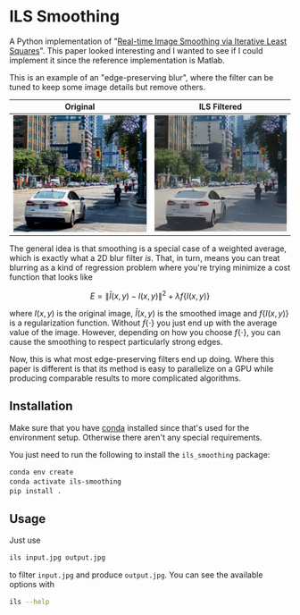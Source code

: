 # ILS Smoothing

A Python implementation of "[Real-time Image Smoothing via Iterative Least Squares](https://arxiv.org/abs/2003.07504)".
This paper looked interesting and I wanted to see if I could implement it since
the reference implementation is Matlab.

This is an example of an "edge-preserving blur", where the filter can be tuned
to keep some image details but remove others.

|Original|ILS Filtered|
|--------|--------|
|![orig-thumb](docs/original.jpg)|![filtered-thumb](docs/filtered.jpg)

The general idea is that smoothing is a special case of a weighted average,
which is exactly what a 2D blur filter *is*.  That, in turn, means you can treat
blurring as a kind of regression problem where you're trying minimize a cost
function that looks like

```math
E = \|\bar{I}(x,y) - I(x,y)\|^2 + \lambda f\{I(x,y)\}
```

where $I(x,y)$ is the original image, $\bar{I}(x,y)$ is the smoothed image and
$f\{I(x,y)\}$ is a regularization function.  Without $f\left\{\cdot\right\}$ you
just end up with the average value of the image.  However, depending on how you
choose $f\left\{\cdot\right\}$, you can cause the smoothing to respect
particularly strong edges.

Now, this is what most edge-preserving filters end up doing.  Where this paper
is different is that its method is easy to parallelize on a GPU while producing
comparable results to more complicated algorithms.

## Installation

Make sure that you have [conda](https://docs.conda.io/en/latest/) installed
since that's used for the environment setup.  Otherwise there aren't any special
requirements.

You just need to run the following to install the `ils_smoothing` package:

```bash
conda env create
conda activate ils-smoothing
pip install .
```

## Usage

Just use

```bash
ils input.jpg output.jpg
```

to filter `input.jpg` and produce `output.jpg`.  You can see the available
options with

```bash
ils --help
```
